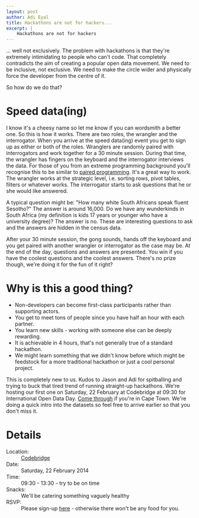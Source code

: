 ```yaml
---
layout: post
author: Adi Eyal
title: Hackathons are not for hackers...
excerpt: |
    Hackathons are not for hackers
---
```


... well not exclusively. The problem with hackathons is that they're extremely intimidating to people who can't code. That completely contradicts the aim of creating a popular open data movement. We need to be inclusive, not exclusive. We need to make the circle wider and physically force the developer from the centre of it. 

So how do we do that?

Speed data(ing)
===============

I know it's a cheesy name so let me know if you can wordsmith a better one. So this is how it works. There are two roles, the wrangler and the interrogator. When you arrive at the speed data(ing) event you get to sign up as either or both of the roles. Wranglers are randomly paired with interrogators and work together for a 30 minute session. During that time, the wrangler has fingers on the keyboard and the interrogator interviews the data. For those of you from an extreme programming background you'll recognise this to be similar to [paired programming](http://en.wikipedia.org/wiki/Pair_programming). It's a great way to work. The wrangler works at the strategic level, i.e. sorting rows, pivot tables, filters or whatever works. The interrogator starts to ask questions that he or she would like answered. 

A typical question might be: "How many white South Africans speak fluent Sesotho?" The answer is around 16,000. Do we have any wunderkinds in South Africa (my definition is kids 17 years or younger who have a university degree)? The answer is no. These are interesting questions to ask and the answers are hidden in the census data. 

After your 30 minute session, the gong sounds, hands off the keyboard and you get paired with another wrangler or interrogator as the case may be. At the end of the day, questions and answers are presented. You win if you have the coolest questions and the coolest answers. There's no prize though, we're doing it for the fun of it right?

Why is this a good thing?
=========================

- Non-developers can become first-class participants rather than supporting actors.
- You get to meet tons of people since you have half an hour with each partner.
- You learn new skills - working with someone else can be deeply rewarding.
- It is achievable in 4 hours, that's not generally true of a standard hackathon.
- We might learn something that we didn't know before which might be feedstock for a more traditional hackathon or just a cool personal project.

This is completely new to us. Kudos to Jason and Adi for spitballing and trying to buck that tired trend of running straight-up hackathons. We're hosting our first one on Saturday, 22 February at Codebridge at 09:30 for International Open Data Day. [Come through](http://www.meetup.com/Code-for-South-Africa-Hackers/?scroll=true) if you're in Cape Town. We're doing a quick intro into the datasets so feel free to arrive earlier so that you don't miss it.

Details
=======

<dl>
    <dt>Location:</dt><dd><a href="http://www.codebridge.co.za">Codebridge</a></dd>
    <dt>Date:</dt><dd>Saturday, 22 February 2014</dd>
    <dt>Time:</dt><dd>09:30 - 13:30 - try to be on time</dd>
    <dt>Snacks:</dt><dd>We'll be catering something vaguely healthy</dd>
    <dt>RSVP:</dt><dd>Please sign-up <a href="http://www.meetup.com/Code-for-South-Africa-Hackers/events/165007242/">here</a> - otherwise there won't be any food for you.</dd>
</dl>

